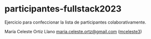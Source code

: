 # participantes-fullstack2023
Ejercicio para confeccionar la lista de participantes colaborativamente.

María Celeste Ortiz Llano <maria.celeste.ortz@gmail.com> ([mceleste3](https://github.com/mceleste3))